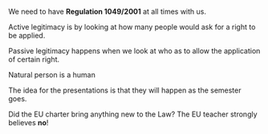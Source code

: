 We need to have **Regulation 1049/2001** at all times with us.

Active legitimacy is by looking at how many people would ask for a right to be applied.

Passive legitimacy happens when we look at who as to allow the application of certain right.

Natural person is a human

The idea for the presentations is that they will happen as the semester goes.

Did the EU charter bring anything new to the Law? The EU teacher strongly believes **no**!
